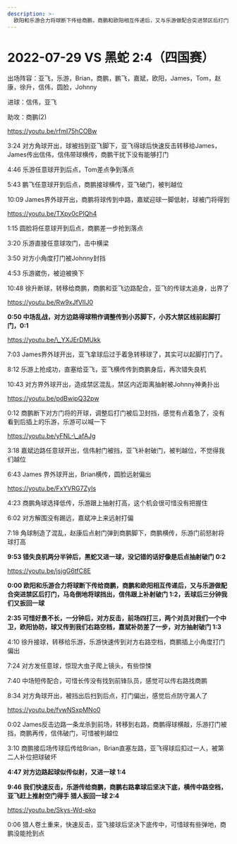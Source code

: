 ```yaml
---
description: >-
  欧阳和乐游合力将球断下传给商鹏，商鹏和欧阳相互传递后，又与乐游做配合突进禁区后打门，马岛倒地将球挡出，信伟跟上补射破门；快速反击，商鹏下底传中，亚飞门前推射破门
---
```


# 2022-07-29 VS 黑蛇 2:4（四国赛）

出场阵容：亚飞，乐游，Brian，商鹏，鹏飞，嘉斌，欧阳，James，Tom，赵康，徐升，信伟，圆脸，Johnny

进球：信伟，亚飞

助攻：商鹏(2)

https://youtu.be/rfmI75hCOBw

3:24 对方角球开出，球被挡到亚飞脚下，亚飞得球后快速反击转移给James，James传出信伟，信伟带球横传，商鹏干扰下没有能够打门&#x20;

4:46 乐游任意球开到后点，Tom差点争到落点&#x20;

5:43 鹏飞任意球开到后点，商鹏接球横传，亚飞破门，被判越位&#x20;

10:09 James界外球开出，商鹏将球传到中路，嘉斌迎球一脚低射，球被门将得到

https://youtu.be/TXpv0cPIQh4

1:15 圆脸将任意球开到后点，商鹏差一步抢到落点&#x20;

3:20 乐游直接任意球攻门，击中横梁&#x20;

3:50 对方小角度打门被Johnny封挡&#x20;

4:53 乐游崴伤，被迫被换下&#x20;

10:48 徐升断球，转移给商鹏，商鹏和亚飞边路配合，亚飞的传球太追身，出界了

https://youtu.be/Rw9xJfVIIJ0

**0:50 中场乱战，对方边路得球稍作调整传到小苏脚下，小苏大禁区线前起脚打门，0:1**

https://youtu.be/\_YXJErDMUkk

7:03 James界外球开出，亚飞拿球后过于着急转移球了，其实可以起脚打门了。

8:12 乐游上抢成功，直塞给亚飞，亚飞横传传到商鹏身后，再次错失良机&#x20;

10:43 对方界外球开出，造成禁区混乱，禁区内近距离抽射被Johnny神勇扑出

https://youtu.be/pdBwipQ32pw

0:12 商鹏断下对方门将的开球，调整后打门被后卫封挡，感觉有点着急了，没有看到后插上的乐游，乐游可以喊一下

https://youtu.be/yFNL-\_afAJg

3:18 嘉斌边路任意球开出，信伟射门被挡，亚飞补射破门，被判越位，不觉得我们越位

6:43 James 界外球开出，Brian横传，圆脸远射偏出

https://youtu.be/FxYVRG7ZyIs

4:23 商鹏角球选择低传，乐游跟上抽射打高，这个机会很可惜没有把握住&#x20;

6:02 对方解围没有踢远，嘉斌冲上来远射打偏&#x20;

7:18 角球制造了混乱，赵康后点射门弹到商鹏脚下，商鹏横传，乐游门前怒射将球打高&#x20;

**9:53 错失良机两分半钟后，黑蛇又进一球，没记错的话好像是后点抽射破门 0:2**

https://youtu.be/jsjgG6tfC8E

**0:00 欧阳和乐游合力将球断下传给商鹏，商鹏和欧阳相互传递后，又与乐游做配合突进禁区后打门，马岛倒地将球挡出，信伟跟上补射破门 1:2，丢球后三分钟我们又扳回一球**&#x20;

**2:35 可惜好景不长，一分钟后，对方反击，前场四打三，两个对员对我们一个中卫，欧阳协防，球又传到我们右路空档，嘉斌补防差了一步，对方抽射破门 1:3**&#x20;

4:10 徐升接球，转移给乐游，乐游快速传到对方右路空档，商鹏插上小角度打门偏出&#x20;

7:24 对方发任意球，惊现大虫子爬上镜头，有些惊悚&#x20;

7:40 中场短传配合，可惜长传没有找到前锋队员，感觉可以传右路找商鹏&#x20;

8:34 对方角球开出，被挡出后扫到后点，打门偏出，感觉后点防守漏人了

https://youtu.be/fvwNSxpMNo0

0:02 James反击边路一条龙杀到前场，转移到右路，商鹏得球横敲，乐游打门被挡，商鹏再传，信伟破门，可惜被判越位&#x20;

3:10 商鹏接后场传球后传给Brian，Brian直塞左路，亚飞得球后扣过一人，被第二人补位把球破坏&#x20;

**4:47 对方边路起球似传似射，又进一球 1:4**&#x20;

**9:46 我们快速反击，乐游传给商鹏，商鹏右路拿球后坚决下底，横传中路空档，亚飞赶上推射空门得手 猎人扳回一球 2:4**

https://youtu.be/Skys-Wd-pko

0:06 猎人卷土重来，快速反击，亚飞接球后坚决下底传中，可惜球有些弹地，商鹏没能抢到点
